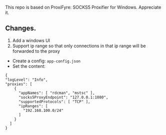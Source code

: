 This repo is based on ProxiFyre: SOCKS5 Proxifier for Windows. Appreciate it.

## Changes.
1. Add a windows UI
2. Support ip range so that only connections in that ip range will be forwarded to the proxy
  * Create a config: `app-config.json`
  * Set the content:
```
{
"logLevel": "Info",
"proxies": [
    {
      "appNames": [ "rdcman", "mstsc" ],
      "socks5ProxyEndpoint": "127.0.0.1:1080",
      "supportedProtocols": [ "TCP" ],
      "ipRanges": [
        "192.168.100.0/24"
      ]
    }
  ]
}
```